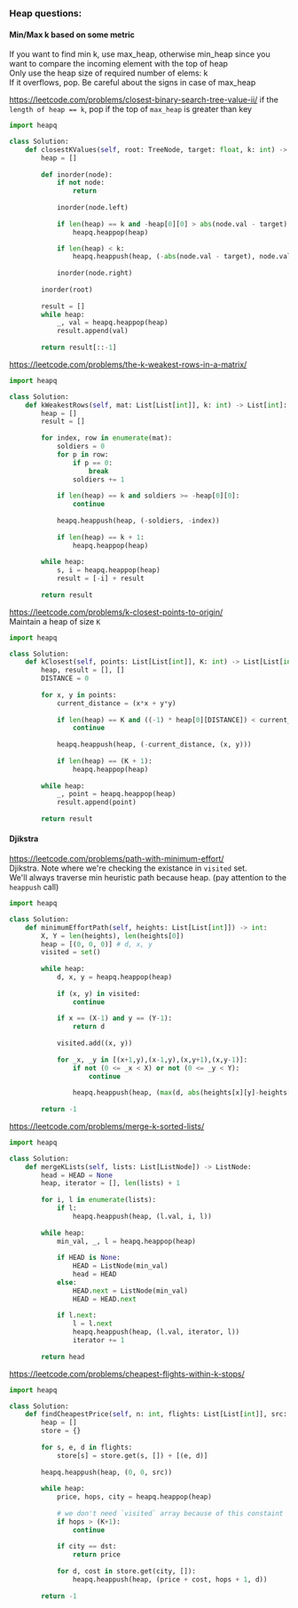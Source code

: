 ### Heap questions:


#### Min/Max k based on some metric
If you want to find min k, use max_heap, otherwise min_heap since you want to compare the incoming element with the top of heap <br />
Only use the heap size of required number of elems: k <br />
If it overflows, pop. Be careful about the signs in case of max_heap <br />

https://leetcode.com/problems/closest-binary-search-tree-value-ii/
if the `length of heap == k`, pop if the top of `max_heap` is greater than key
```py
import heapq

class Solution:
    def closestKValues(self, root: TreeNode, target: float, k: int) -> List[int]:
        heap = []
        
        def inorder(node):
            if not node:
                return
            
            inorder(node.left)
            
            if len(heap) == k and -heap[0][0] > abs(node.val - target):
                heapq.heappop(heap)

            if len(heap) < k:
                heapq.heappush(heap, (-abs(node.val - target), node.val))
                
            inorder(node.right)
        
        inorder(root)
        
        result = []
        while heap:
            _, val = heapq.heappop(heap)
            result.append(val)
        
        return result[::-1]
```
https://leetcode.com/problems/the-k-weakest-rows-in-a-matrix/ <br />
```py
import heapq

class Solution:
    def kWeakestRows(self, mat: List[List[int]], k: int) -> List[int]:
        heap = []
        result = []
        
        for index, row in enumerate(mat):
            soldiers = 0
            for p in row:
                if p == 0:
                    break
                soldiers += 1
            
            if len(heap) == k and soldiers >= -heap[0][0]:
                continue
            
            heapq.heappush(heap, (-soldiers, -index))
            
            if len(heap) == k + 1:
                heapq.heappop(heap)
        
        while heap:
            s, i = heapq.heappop(heap)
            result = [-i] + result
        
        return result
```
https://leetcode.com/problems/k-closest-points-to-origin/ <br />
Maintain a heap of size `K`
```py
import heapq

class Solution:
    def kClosest(self, points: List[List[int]], K: int) -> List[List[int]]:
        heap, result = [], []
        DISTANCE = 0
        
        for x, y in points:
            current_distance = (x*x + y*y)
            
            if len(heap) == K and ((-1) * heap[0][DISTANCE]) < current_distance:
                continue
            
            heapq.heappush(heap, (-current_distance, (x, y)))
            
            if len(heap) == (K + 1):
                heapq.heappop(heap)
        
        while heap:
            _, point = heapq.heappop(heap)
            result.append(point)
        
        return result
```

#### Djikstra
https://leetcode.com/problems/path-with-minimum-effort/ <br />
Djikstra. Note where we're checking the existance in `visited` set. <br />
We'll always traverse min heuristic path because heap. (pay attention to the `heappush` call)
```py
import heapq

class Solution:
    def minimumEffortPath(self, heights: List[List[int]]) -> int:
        X, Y = len(heights), len(heights[0])
        heap = [(0, 0, 0)] # d, x, y
        visited = set()
        
        while heap:
            d, x, y = heapq.heappop(heap)
            
            if (x, y) in visited:
                continue
            
            if x == (X-1) and y == (Y-1):
                return d
            
            visited.add((x, y))
            
            for _x, _y in [(x+1,y),(x-1,y),(x,y+1),(x,y-1)]:
                if not (0 <= _x < X) or not (0 <= _y < Y):
                    continue
                
                heapq.heappush(heap, (max(d, abs(heights[x][y]-heights[_x][_y])), _x, _y))
                
        return -1
```
https://leetcode.com/problems/merge-k-sorted-lists/
```py
import heapq

class Solution:
    def mergeKLists(self, lists: List[ListNode]) -> ListNode:
        head = HEAD = None
        heap, iterator = [], len(lists) + 1
        
        for i, l in enumerate(lists):
            if l:
                heapq.heappush(heap, (l.val, i, l))
        
        while heap:
            min_val, _, l = heapq.heappop(heap)
            
            if HEAD is None:
                HEAD = ListNode(min_val)
                head = HEAD
            else:
                HEAD.next = ListNode(min_val)
                HEAD = HEAD.next
            
            if l.next:
                l = l.next
                heapq.heappush(heap, (l.val, iterator, l))
                iterator += 1
        
        return head
```
https://leetcode.com/problems/cheapest-flights-within-k-stops/
```py
import heapq

class Solution:
    def findCheapestPrice(self, n: int, flights: List[List[int]], src: int, dst: int, K: int) -> int:
        heap = []
        store = {}
        
        for s, e, d in flights:
            store[s] = store.get(s, []) + [(e, d)]
        
        heapq.heappush(heap, (0, 0, src))
        
        while heap:
            price, hops, city = heapq.heappop(heap)
            
            # we don't need `visited` array because of this constaint
            if hops > (K+1):
                continue
            
            if city == dst:
                return price
            
            for d, cost in store.get(city, []):
                heapq.heappush(heap, (price + cost, hops + 1, d))
        
        return -1
```